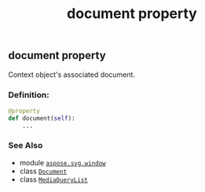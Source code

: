﻿---
title: document property
second_title: Aspose.SVG for Python via .NET API References
description: 
type: docs
weight: 90
url: /python-net/aspose.svg.window/mediaquerylist/document/
is_root: false
---

## document property


Context object's associated document.
### Definition:
```python
@property
def document(self):
    ...
```

### See Also
* module [`aspose.svg.window`](../../)
* class [`Document`](/svg/python-net/aspose.svg.dom/document)
* class [`MediaQueryList`](/svg/python-net/aspose.svg.window/mediaquerylist)
